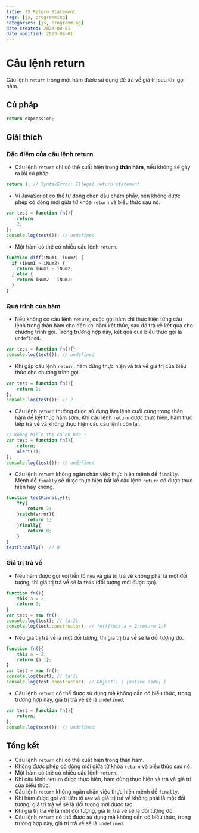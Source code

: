 ```yaml
---
title: JS Return Statement
tags: [js, programming]
categories: [js, programming]
date created: 2023-08-01
date modified: 2023-08-01
---
```


# Câu lệnh return

Câu lệnh `return` trong một hàm được sử dụng để trả về giá trị sau khi gọi hàm.

## Cú pháp

```js
return expression;
```

## Giải thích

### Đặc điểm của câu lệnh return

- Câu lệnh `return` chỉ có thể xuất hiện trong **thân hàm**, nếu không sẽ gây ra lỗi cú pháp.

```js
return 1; // SyntaxError: Illegal return statement
```

- Vì JavaScript có thể tự động chèn dấu chấm phẩy, nên không được phép có dòng mới giữa từ khóa `return` và biểu thức sau nó.

```js
var test = function fn(){
    return
    2;
};
console.log(test()); // undefined
```

- Một hàm có thể có nhiều câu lệnh `return`.

```js
function diff(iNum1, iNum2) {
  if (iNum1 > iNum2) {
    return iNum1 - iNum2;
  } else {
    return iNum2 - iNum1;
  }
}
```

### Quá trình của hàm

- Nếu không có câu lệnh `return`, cuộc gọi hàm chỉ thực hiện từng câu lệnh trong thân hàm cho đến khi hàm kết thúc, sau đó trả về kết quả cho chương trình gọi. Trong trường hợp này, kết quả của biểu thức gọi là `undefined`.

```js
var test = function fn(){}
console.log(test()); // undefined
```

- Khi gặp câu lệnh `return`, hàm dừng thực hiện và trả về giá trị của biểu thức cho chương trình gọi.

```js
var test = function fn(){
    return 2;
};
console.log(test()); // 2
```

- Câu lệnh `return` thường được sử dụng làm lệnh cuối cùng trong thân hàm để kết thúc hàm sớm. Khi câu lệnh `return` được thực hiện, hàm trực tiếp trả về và không thực hiện các câu lệnh còn lại.

```js
// Không hiển thị cảnh báo 1
var test = function fn(){
    return;
    alert(1);
};
console.log(test()); // undefined
```

- Câu lệnh `return` không ngăn chặn việc thực hiện mệnh đề `finally`. Mệnh đề `finally` sẽ được thực hiện bất kể câu lệnh `return` có được thực hiện hay không.

```js
function testFinnally(){
    try{
        return 2;
    }catch(error){
        return 1;
    }finally{
        return 0;
    }
}
testFinnally(); // 0
```

### Giá trị trả về

- Nếu hàm được gọi với tiền tố `new` và giá trị trả về không phải là một đối tượng, thì giá trị trả về sẽ là `this` (đối tượng mới được tạo).

```js
function fn(){
    this.a = 2;
    return 1;
}
var test = new fn();
console.log(test); // {a:2}
console.log(test.constructor); // fn(){this.a = 2;return 1;}
```

- Nếu giá trị trả về là một đối tượng, thì giá trị trả về sẽ là đối tượng đó.

```js
function fn(){
    this.a = 2;
    return {a:1};
}
var test = new fn();
console.log(test); // {a:1}
console.log(test.constructor); // Object() { [native code] }
```

- Câu lệnh `return` có thể được sử dụng mà không cần có biểu thức, trong trường hợp này, giá trị trả về sẽ là `undefined`.

```js
var test = function fn(){
    return;
};
console.log(test()); // undefined
```

## Tổng kết

- Câu lệnh `return` chỉ có thể xuất hiện trong thân hàm.
- Không được phép có dòng mới giữa từ khóa `return` và biểu thức sau nó.
- Một hàm có thể có nhiều câu lệnh `return`.
- Khi câu lệnh `return` được thực hiện, hàm dừng thực hiện và trả về giá trị của biểu thức.
- Câu lệnh `return` không ngăn chặn việc thực hiện mệnh đề `finally`.
- Khi hàm được gọi với tiền tố `new` và giá trị trả về không phải là một đối tượng, giá trị trả về sẽ là đối tượng mới được tạo.
- Khi giá trị trả về là một đối tượng, giá trị trả về sẽ là đối tượng đó.
- Câu lệnh `return` có thể được sử dụng mà không cần có biểu thức, trong trường hợp này, giá trị trả về sẽ là `undefined`.
